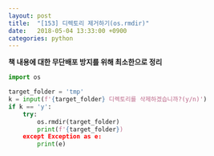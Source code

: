 ```yaml
---
layout: post
title:  "[153] 디렉토리 제거하기(os.rmdir)"
date:   2018-05-04 13:33:00 +0900
categories: python
---
```


**책 내용에 대한 무단배포 방지를 위해 최소한으로 정리**

```python
import os

target_folder = 'tmp'
k = input(f'{target_folder} 디렉토리를 삭제하겠습니까?(y/n)')
if k == 'y':
	try:
		os.rmdir(target_folder)
		print(f'{target_folder})
	except Exception as e:
		print(e)
```
